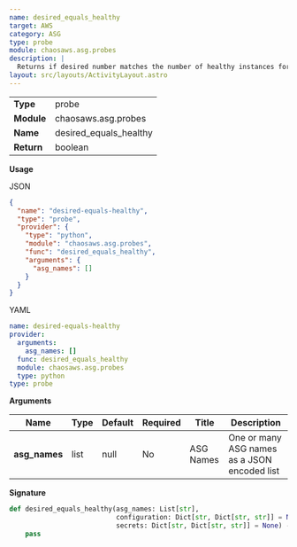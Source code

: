 ```yaml
---
name: desired_equals_healthy
target: AWS
category: ASG
type: probe
module: chaosaws.asg.probes
description: |
  Returns if desired number matches the number of healthy instances for each of the auto-scaling groups
layout: src/layouts/ActivityLayout.astro
---
```


|            |                        |
| ---------- | ---------------------- |
| **Type**   | probe                  |
| **Module** | chaosaws.asg.probes    |
| **Name**   | desired_equals_healthy |
| **Return** | boolean                |

**Usage**

JSON

```json
{
  "name": "desired-equals-healthy",
  "type": "probe",
  "provider": {
    "type": "python",
    "module": "chaosaws.asg.probes",
    "func": "desired_equals_healthy",
    "arguments": {
      "asg_names": []
    }
  }
}
```

YAML

```yaml
name: desired-equals-healthy
provider:
  arguments:
    asg_names: []
  func: desired_equals_healthy
  module: chaosaws.asg.probes
  type: python
type: probe
```

**Arguments**

| Name          | Type | Default | Required | Title     | Description                                  |
| ------------- | ---- | ------- | -------- | --------- | -------------------------------------------- |
| **asg_names** | list | null    | No       | ASG Names | One or many ASG names as a JSON encoded list |

**Signature**

```python
def desired_equals_healthy(asg_names: List[str],
                           configuration: Dict[str, Dict[str, str]] = None,
                           secrets: Dict[str, Dict[str, str]] = None) -> bool:
    pass

```
